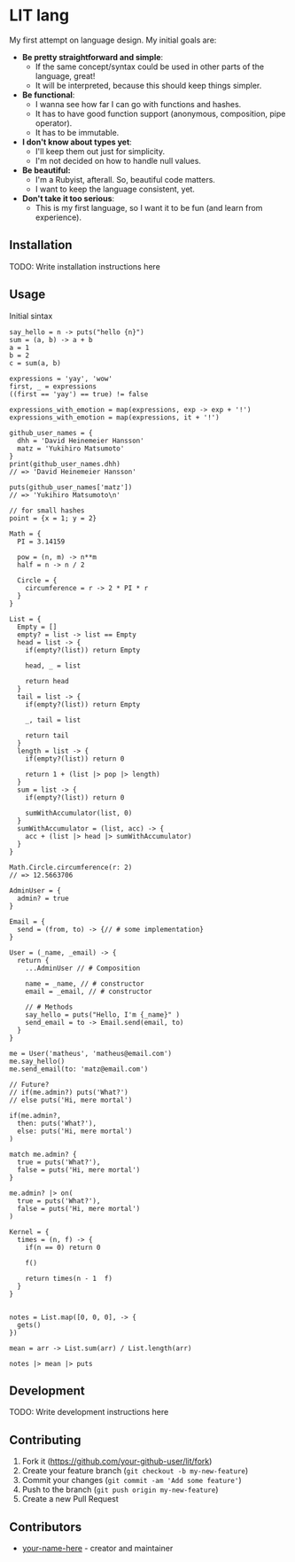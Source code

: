 # LIT lang
<!-- The logo will be a flame. Kinda like Elixir's -->

My first attempt on language design. My initial goals are:

- **Be pretty straightforward and simple**:
  - If the same concept/syntax could be used in other parts of the language, great!
  - It will be interpreted, because this should keep things simpler.
- **Be functional**:
  - I wanna see how far I can go with functions and hashes.
  - It has to have good function support (anonymous, composition, pipe operator).
  - It has to be immutable.
- **I don't know about types yet**:
  - I'll keep them out just for simplicity.
  - I'm not decided on how to handle null values.
- **Be beautiful:**
  - I'm a Rubyist, afterall. So, beautiful code matters.
  - I want to keep the language consistent, yet.
- **Don't take it too serious**:
  - This is my first language, so I want it to be fun (and learn from experience).

## Installation

TODO: Write installation instructions here

## Usage

Initial sintax

```
say_hello = n -> puts("hello {n}")
sum = (a, b) -> a + b
a = 1
b = 2
c = sum(a, b)

expressions = 'yay', 'wow'
first, _ = expressions
((first == 'yay') == true) != false

expressions_with_emotion = map(expressions, exp -> exp + '!')
expressions_with_emotion = map(expressions, it + '!')

github_user_names = {
  dhh = 'David Heinemeier Hansson'
  matz = 'Yukihiro Matsumoto'
}
print(github_user_names.dhh)
// => 'David Heinemeier Hansson'

puts(github_user_names['matz'])
// => 'Yukihiro Matsumoto\n'

// for small hashes
point = {x = 1; y = 2}

Math = {
  PI = 3.14159

  pow = (n, m) -> n**m
  half = n -> n / 2

  Circle = {
    circumference = r -> 2 * PI * r
  }
}

List = {
  Empty = []
  empty? = list -> list == Empty
  head = list -> {
    if(empty?(list)) return Empty

    head, _ = list

    return head
  }
  tail = list -> {
    if(empty?(list)) return Empty
    
    _, tail = list

    return tail
  }
  length = list -> {
    if(empty?(list)) return 0

    return 1 + (list |> pop |> length)
  }
  sum = list -> {
    if(empty?(list)) return 0

    sumWithAccumulator(list, 0)
  }
  sumWithAccumulator = (list, acc) -> {
    acc + (list |> head |> sumWithAccumulator)
  }
}

Math.Circle.circumference(r: 2)
// => 12.5663706

AdminUser = {
  admin? = true
}

Email = {
  send = (from, to) -> {// # some implementation}
}

User = (_name, _email) -> {
  return {
    ...AdminUser // # Composition
  
    name = _name, // # constructor
    email = _email, // # constructor
  
    // # Methods
    say_hello = puts("Hello, I'm {_name}" )
    send_email = to -> Email.send(email, to)
  }
}

me = User('matheus', 'matheus@email.com')
me.say_hello()
me.send_email(to: 'matz@email.com')

// Future?
// if(me.admin?) puts('What?')
// else puts('Hi, mere mortal')

if(me.admin?,
  then: puts('What?'),
  else: puts('Hi, mere mortal')
)

match me.admin? {
  true = puts('What?'),
  false = puts('Hi, mere mortal')
}

me.admin? |> on(
  true = puts('What?'),
  false = puts('Hi, mere mortal')
)

Kernel = {
  times = (n, f) -> {
    if(n == 0) return 0

    f()
  
    return times(n - 1  f)
  }
}


notes = List.map([0, 0, 0], -> {
  gets()
})

mean = arr -> List.sum(arr) / List.length(arr)

notes |> mean |> puts
```

## Development

TODO: Write development instructions here

## Contributing

1. Fork it (<https://github.com/your-github-user/lit/fork>)
2. Create your feature branch (`git checkout -b my-new-feature`)
3. Commit your changes (`git commit -am 'Add some feature'`)
4. Push to the branch (`git push origin my-new-feature`)
5. Create a new Pull Request

## Contributors

- [your-name-here](https://github.com/your-github-user) - creator and maintainer
